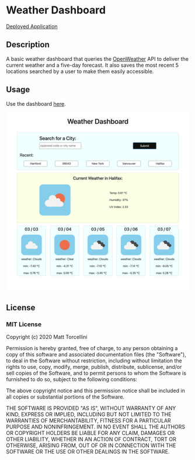 # Weather Dashboard

[Deployed Application](https://mtorcellini.github.io/weather-dashboard/)

## Description

A basic weather dashboard that queries the [OpenWeather](https://openweathermap.org) API to deliver the current weather and a five-day forecast. It also saves the most recent 5 locations searched by a user to make them easily accessible.

## Usage

Use the dashboard [here](https://mtorcellini.github.io/weather-app/).

![Screenshot of Weather Dashboard in Use](./screenshot.png)

## License

### MIT License

Copyright (c) 2020 Matt Torcellini

Permission is hereby granted, free of charge, to any person obtaining a copy
of this software and associated documentation files (the "Software"), to deal
in the Software without restriction, including without limitation the rights
to use, copy, modify, merge, publish, distribute, sublicense, and/or sell
copies of the Software, and to permit persons to whom the Software is
furnished to do so, subject to the following conditions:

The above copyright notice and this permission notice shall be included in all
copies or substantial portions of the Software.

THE SOFTWARE IS PROVIDED "AS IS", WITHOUT WARRANTY OF ANY KIND, EXPRESS OR
IMPLIED, INCLUDING BUT NOT LIMITED TO THE WARRANTIES OF MERCHANTABILITY,
FITNESS FOR A PARTICULAR PURPOSE AND NONINFRINGEMENT. IN NO EVENT SHALL THE
AUTHORS OR COPYRIGHT HOLDERS BE LIABLE FOR ANY CLAIM, DAMAGES OR OTHER
LIABILITY, WHETHER IN AN ACTION OF CONTRACT, TORT OR OTHERWISE, ARISING FROM,
OUT OF OR IN CONNECTION WITH THE SOFTWARE OR THE USE OR OTHER DEALINGS IN THE
SOFTWARE.